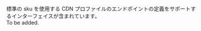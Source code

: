 <Namespace Name="Microsoft.Azure.Management.Cdn.Fluent.CdnEndpoint.Definition.Blank.StandardEndpoint">
  <Docs>
    <summary>標準の sku を使用する CDN プロファイルのエンドポイントの定義をサポートするインターフェイスが含まれています。</summary> 
    <remarks>To be added.</remarks>
  </Docs>
</Namespace>
